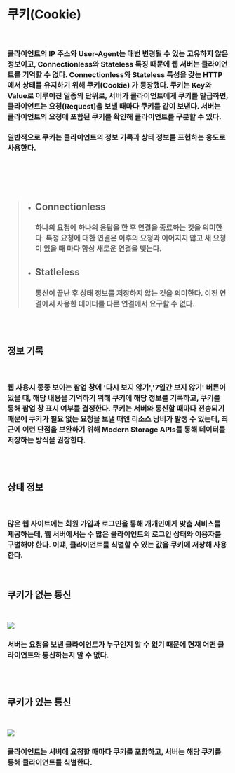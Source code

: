 # **쿠키(Cookie)**

<br>

### 클라이언트의 IP 주소와 User-Agent는 매번 변경될 수 있는 고유하지 않은 정보이고, **Connectionless와 Stateless** 특징 때문에 웹 서버는 **클라이언트를 기억할 수 없다.** **Connectionless와 Stateless** 특성을 갖는 HTTP에서 상태를 유지하기 위해 **쿠키(Cookie)** 가 등장했다. 쿠키는 Key와 Value로 이루어진 일종의 단위로, 서버가 클라이언트에게 쿠키를 발급하면, 클라이언트는 요청(Request)을 보낼 때마다 쿠키를 같이 보낸다. 서버는 클라이언트의 요청에 포함된 쿠키를 확인해 클라이언트를 구분할 수 있다.

### 일반적으로 쿠키는 클라이언트의 정보 기록과 상태 정보를 표현하는 용도로 사용한다. 
<br><br>

<br>

> + ## Connectionless
>   ### **하나의 요청에 하나의 응답을 한 후 연결을 종료하는 것을 의미한다.** 특정 요청에 대한 연결은 이후의 요청과 이어지지 않고 새 요청이 있을 때 마다 항상 새로운 연결을 맺는다.
> + ## Statleless
>   ### **통신이 끝난 후 상태 정보를 저장하지 않는 것을 의미한다.** 이전 연결에서 사용한 데이터를 다른 연결에서 요구할 수 없다.

<br><br>



## **정보 기록**
<br>

### 웹 사용시 종종 보이는 팝업 창에 '다시 보지 않기','7일간 보지 않기' 버튼이 있을 떄, 해당 내용을 기억하기 위해 쿠키에 해당 정보를 기록하고, 쿠키를 통해 팝업 창 표시 여부를 결정한다. 쿠키는 서버와 통신할 때마다 전송되기 때문에 쿠키가 필요 없는 요청을 보낼 때엔 리소스 낭비가 발생 수 있는데, 최근에 이런 단점을 보완하기 위해 Modern Storage APls를 통해 데이터를 저장하는 방식을 권장한다.

<br>
<br>

## **상태 정보**

<br>

### 많은 웹 사이트에는 회원 가입과 로그인을 통해 개개인에게 맞춤 서비스를 제공하는데, 웹 서버에서는 수 많은 클라이언트의 로그인 상태와 이용자를 구별해야 한다. 이떄, 클라이언트를 식별할 수 있는 값을 쿠키에 저장해 사용한다.

<br>

## **쿠키가 없는 통신**

<br>

![](https://velog.velcdn.com/images/as979200/post/1f89af55-5c75-4bb5-9d6e-1783e8b27ef7/image.png)
<br>

### 서버는 요청을 보낸 클라이언트가 누구인지 알 수 없기 때문에 현재 어떤 클라이언트와 통신하는지 알 수 없다.

<br><br>

## **쿠키가 있는 통신**

<br>

![](https://velog.velcdn.com/images/as979200/post/5a062a2a-b103-4f31-bcb0-51060d38f32d/image.png)
<br>

### 클라이언트는 서버에 요청할 때마다 쿠키를 포함하고, 서버는 해당 쿠키를 통해 클라이언트를 식별한다.